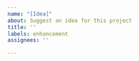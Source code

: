 ```yaml
---
name: "[Idea]"
about: Suggest an idea for this project
title: ''
labels: enhancement
assignees: ''

---
```



